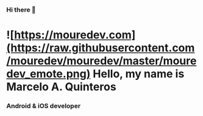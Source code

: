 ### Hi there 👋

# ![https://mouredev.com](https://raw.githubusercontent.com/mouredev/mouredev/master/mouredev_emote.png) Hello, my name is Marcelo A. Quinteros
### Android & iOS developer

